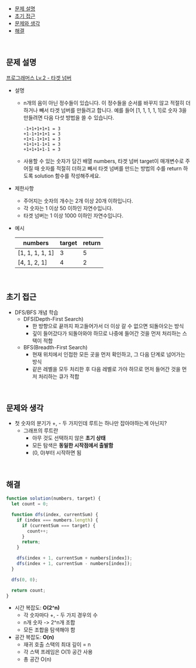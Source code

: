 - [문제 설명](#문제-설명)
- [초기 접근](#초기-접근)
- [문제와 생각](#문제와-생각)
- [해결](#해결)

<br>

## 문제 설명

[프로그래머스 Lv.2 - 타겟 넘버](https://school.programmers.co.kr/learn/courses/30/lessons/43165)

- 설명
  - n개의 음이 아닌 정수들이 있습니다. 이 정수들을 순서를 바꾸지 않고 적절히 더하거나 빼서 타겟 넘버를 만들려고 합니다. 예를 들어 [1, 1, 1, 1, 1]로 숫자 3을 만들려면 다음 다섯 방법을 쓸 수 있습니다.
    ```
    -1+1+1+1+1 = 3
    +1-1+1+1+1 = 3
    +1+1-1+1+1 = 3
    +1+1+1-1+1 = 3
    +1+1+1+1-1 = 3
    ```
  - 사용할 수 있는 숫자가 담긴 배열 numbers, 타겟 넘버 target이 매개변수로 주어질 때 숫자를 적절히 더하고 빼서 타겟 넘버를 만드는 방법의 수를 return 하도록 solution 함수를 작성해주세요.
- 제한사항
  - 주어지는 숫자의 개수는 2개 이상 20개 이하입니다.
  - 각 숫자는 1 이상 50 이하인 자연수입니다.
  - 타겟 넘버는 1 이상 1000 이하인 자연수입니다.
- 예시

  | numbers         | target | return |
  | --------------- | ------ | ------ |
  | [1, 1, 1, 1, 1] | 3      | 5      |
  | [4, 1, 2, 1]    | 4      | 2      |

<br>

## 초기 접근

- DFS/BFS 개념 학습
  - DFS(Depth-First Search)
    - 한 방향으로 끝까지 파고들어가서 더 이상 갈 수 없으면 되돌아오는 방식
    - 깊이 들어갔다가 되돌아와야 하므로 나중에 들어간 것을 먼저 처리하는 스택이 적합
  - BFS(Breadth-First Search)
    - 현재 위치에서 인접한 모든 곳을 먼저 확인하고, 그 다음 단계로 넘어가는 방식
    - 같은 레벨을 모두 처리한 후 다음 레벨로 가야 하므로 먼저 들어간 것을 먼저 처리하는 큐가 적합

<br>

## 문제와 생각

- 첫 숫자의 분기가 +, - 두 가지인데 루트는 하나만 잡아야하는게 아닌지?
  - 그래프의 루트란
    - 아무 것도 선택하지 않은 **초기 상태**
    - 모든 탐색은 **동일한 시작점에서 출발함**
    - (0, 0)부터 시작하면 됨

<br>

## 해결

```javascript
function solution(numbers, target) {
  let count = 0;

  function dfs(index, currentSum) {
    if (index === numbers.length) {
      if (currentSum === target) {
        count++;
      }
      return;
    }

    dfs(index + 1, currentSum + numbers[index]);
    dfs(index + 1, currentSum - numbers[index]);
  }

  dfs(0, 0);

  return count;
}
```

- 시간 복잡도: **O(2^n)**
  - 각 숫자마다 +, - 두 가지 경우의 수
  - n개 숫자 -> 2^n개 조합
  - 모든 조합을 탐색해야 함
- 공간 복잡도: **O(n)**
  - 재귀 호출 스택의 최대 깊이 = n
  - 각 스택 프레임은 O(1) 공간 사용
  - 총 공간 O(n)
